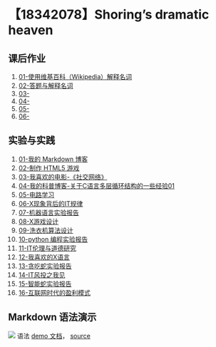 # 【18342078】Shoring’s dramatic heaven

## 课后作业

1. [01-使用维基百科（Wikipedia）解释名词](https://github.com/shoringnie/SH-homework/blob/gh-pages/hw01.md)
2. [02-答题与解释名词](https://github.com/shoringnie/SH-homework/blob/gh-pages/hw02.md)
3. [03-](https://github.com/shoringnie/SH-homework/blob/gh-pages/hw03.md)
4. [04-](https://github.com/shoringnie/SH-homework/blob/gh-pages/hw04.md)
5. [05-](https://github.com/shoringnie/SH-homework/blob/gh-pages/hw05.md)
6. [06-](https://github.com/shoringnie/SH-homework/blob/gh-pages/hw06.md)

## 实验与实践

1. [01-我的 Markdown 博客](https://github.com/shoringnie/SH-homework/blob/gh-pages/lab01.md)
2. [02-制作 HTML5 游戏](https://github.com/shoringnie/SH-homework/blob/gh-pages/lab02.md)
3. [03-我喜欢的电影-《社交网络》](https://github.com/shoringnie/SH-homework/blob/gh-pages/lab03.md)
4. [04-我的科普博客-关于C语言多层循环结构的一些经验01](https://github.com/shoringnie/SH-homework/blob/gh-pages/lab04.md
)
5. [05-电路学习](lab05)
6. [06-X现象背后的IT规律](lab06)
7. [07-机器语言实验报告](lab07)
8. [08-X游戏设计](lab08)
9. [09-洗衣机算法设计](lab09)
10. [10-python 编程实验报告](lab10)
11. [11-IT伦理与道德研究](lab11)
12. [12-我喜欢的X语言](lab12)
13. [13-贪吃蛇实验报告](lab13)
14. [14-IT风投之我见](lab14)
15. [15-智能蛇实验报告](lab15)
16. [16-互联网时代的盈利模式](lab16)


## Markdown 语法演示

![](images/exclamation.png) 语法 [demo 文档](demo)， [source](https://github.com/sysu-swi/homework/blob/gh-pages/demo.md)



